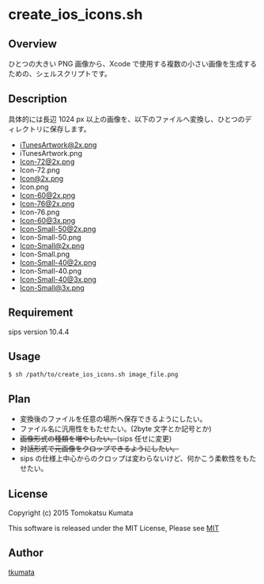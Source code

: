 # create_ios_icons.sh

## Overview

ひとつの大きい PNG 画像から、Xcode で使用する複数の小さい画像を生成するための、シェルスクリプトです。

## Description

具体的には長辺 1024 px 以上の画像を、以下のファイルへ変換し、ひとつのディレクトリに保存します。

- iTunesArtwork@2x.png
- iTunesArtwork.png
- Icon-72@2x.png
- Icon-72.png
- Icon@2x.png
- Icon.png
- Icon-60@2x.png
- Icon-76@2x.png
- Icon-76.png
- Icon-60@3x.png
- Icon-Small-50@2x.png
- Icon-Small-50.png
- Icon-Small@2x.png
- Icon-Small.png
- Icon-Small-40@2x.png
- Icon-Small-40.png
- Icon-Small-40@3x.png
- Icon-Small@3x.png

## Requirement

sips version 10.4.4

## Usage

```shell
$ sh /path/to/create_ios_icons.sh image_file.png
```

## Plan

- 変換後のファイルを任意の場所へ保存できるようにしたい。
- ファイル名に汎用性をもたせたい。(2byte 文字とか記号とか)
- ~~画像形式の種類を増やしたい。~~(sips 任せに変更)
- ~~対話形式で元画像をクロップできるようにしたい。~~
- sips の仕様上中心からのクロップは変わらないけど、何かこう柔軟性をもたせたい。

## License

Copyright (c) 2015 Tomokatsu Kumata

This software is released under the MIT License, Please see [MIT](https://opensource.org/licenses/MIT)

## Author

[tkumata](https://github.com/tkumata)